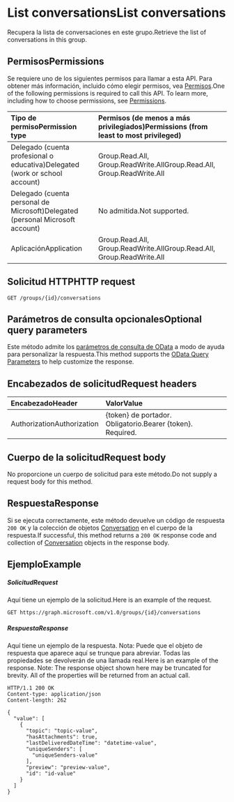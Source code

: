 # <a name="list-conversations"></a><span data-ttu-id="dc3ed-101">List conversations</span><span class="sxs-lookup"><span data-stu-id="dc3ed-101">List conversations</span></span>

<span data-ttu-id="dc3ed-102">Recupera la lista de conversaciones en este grupo.</span><span class="sxs-lookup"><span data-stu-id="dc3ed-102">Retrieve the list of conversations in this group.</span></span>
## <a name="permissions"></a><span data-ttu-id="dc3ed-103">Permisos</span><span class="sxs-lookup"><span data-stu-id="dc3ed-103">Permissions</span></span>
<span data-ttu-id="dc3ed-p101">Se requiere uno de los siguientes permisos para llamar a esta API. Para obtener más información, incluido cómo elegir permisos, vea [Permisos](../../../concepts/permissions_reference.md).</span><span class="sxs-lookup"><span data-stu-id="dc3ed-p101">One of the following permissions is required to call this API. To learn more, including how to choose permissions, see [Permissions](../../../concepts/permissions_reference.md).</span></span>

|<span data-ttu-id="dc3ed-106">Tipo de permiso</span><span class="sxs-lookup"><span data-stu-id="dc3ed-106">Permission type</span></span>      | <span data-ttu-id="dc3ed-107">Permisos (de menos a más privilegiados)</span><span class="sxs-lookup"><span data-stu-id="dc3ed-107">Permissions (from least to most privileged)</span></span>              |
|:--------------------|:---------------------------------------------------------|
|<span data-ttu-id="dc3ed-108">Delegado (cuenta profesional o educativa)</span><span class="sxs-lookup"><span data-stu-id="dc3ed-108">Delegated (work or school account)</span></span> | <span data-ttu-id="dc3ed-109">Group.Read.All, Group.ReadWrite.All</span><span class="sxs-lookup"><span data-stu-id="dc3ed-109">Group.Read.All, Group.ReadWrite.All</span></span>    |
|<span data-ttu-id="dc3ed-110">Delegado (cuenta personal de Microsoft)</span><span class="sxs-lookup"><span data-stu-id="dc3ed-110">Delegated (personal Microsoft account)</span></span> | <span data-ttu-id="dc3ed-111">No admitida.</span><span class="sxs-lookup"><span data-stu-id="dc3ed-111">Not supported.</span></span>    |
|<span data-ttu-id="dc3ed-112">Aplicación</span><span class="sxs-lookup"><span data-stu-id="dc3ed-112">Application</span></span> | <span data-ttu-id="dc3ed-113">Group.Read.All, Group.ReadWrite.All</span><span class="sxs-lookup"><span data-stu-id="dc3ed-113">Group.Read.All, Group.ReadWrite.All</span></span> |

## <a name="http-request"></a><span data-ttu-id="dc3ed-114">Solicitud HTTP</span><span class="sxs-lookup"><span data-stu-id="dc3ed-114">HTTP request</span></span>
<!-- { "blockType": "ignored" } -->
```http
GET /groups/{id}/conversations
```
## <a name="optional-query-parameters"></a><span data-ttu-id="dc3ed-115">Parámetros de consulta opcionales</span><span class="sxs-lookup"><span data-stu-id="dc3ed-115">Optional query parameters</span></span>
<span data-ttu-id="dc3ed-116">Este método admite los [parámetros de consulta de OData](http://developer.microsoft.com/en-us/graph/docs/overview/query_parameters) a modo de ayuda para personalizar la respuesta.</span><span class="sxs-lookup"><span data-stu-id="dc3ed-116">This method supports the [OData Query Parameters](http://developer.microsoft.com/en-us/graph/docs/overview/query_parameters) to help customize the response.</span></span>
## <a name="request-headers"></a><span data-ttu-id="dc3ed-117">Encabezados de solicitud</span><span class="sxs-lookup"><span data-stu-id="dc3ed-117">Request headers</span></span>
| <span data-ttu-id="dc3ed-118">Encabezado</span><span class="sxs-lookup"><span data-stu-id="dc3ed-118">Header</span></span>       | <span data-ttu-id="dc3ed-119">Valor</span><span class="sxs-lookup"><span data-stu-id="dc3ed-119">Value</span></span> |
|:---------------|:--------|
| <span data-ttu-id="dc3ed-120">Authorization</span><span class="sxs-lookup"><span data-stu-id="dc3ed-120">Authorization</span></span>  | <span data-ttu-id="dc3ed-p102">{token} de portador. Obligatorio.</span><span class="sxs-lookup"><span data-stu-id="dc3ed-p102">Bearer {token}. Required.</span></span>  |

## <a name="request-body"></a><span data-ttu-id="dc3ed-123">Cuerpo de la solicitud</span><span class="sxs-lookup"><span data-stu-id="dc3ed-123">Request body</span></span>
<span data-ttu-id="dc3ed-124">No proporcione un cuerpo de solicitud para este método.</span><span class="sxs-lookup"><span data-stu-id="dc3ed-124">Do not supply a request body for this method.</span></span>

## <a name="response"></a><span data-ttu-id="dc3ed-125">Respuesta</span><span class="sxs-lookup"><span data-stu-id="dc3ed-125">Response</span></span>

<span data-ttu-id="dc3ed-126">Si se ejecuta correctamente, este método devuelve un código de respuesta `200 OK` y la colección de objetos [Conversation](../resources/conversation.md) en el cuerpo de la respuesta.</span><span class="sxs-lookup"><span data-stu-id="dc3ed-126">If successful, this method returns a `200 OK` response code and collection of [Conversation](../resources/conversation.md) objects in the response body.</span></span>
## <a name="example"></a><span data-ttu-id="dc3ed-127">Ejemplo</span><span class="sxs-lookup"><span data-stu-id="dc3ed-127">Example</span></span>
##### <a name="request"></a><span data-ttu-id="dc3ed-128">Solicitud</span><span class="sxs-lookup"><span data-stu-id="dc3ed-128">Request</span></span>
<span data-ttu-id="dc3ed-129">Aquí tiene un ejemplo de la solicitud.</span><span class="sxs-lookup"><span data-stu-id="dc3ed-129">Here is an example of the request.</span></span>
<!-- {
  "blockType": "request",
  "name": "get_conversations"
}-->
```http
GET https://graph.microsoft.com/v1.0/groups/{id}/conversations
```
##### <a name="response"></a><span data-ttu-id="dc3ed-130">Respuesta</span><span class="sxs-lookup"><span data-stu-id="dc3ed-130">Response</span></span>
<span data-ttu-id="dc3ed-p103">Aquí tiene un ejemplo de la respuesta. Nota: Puede que el objeto de respuesta que aparece aquí se trunque para abreviar. Todas las propiedades se devolverán de una llamada real.</span><span class="sxs-lookup"><span data-stu-id="dc3ed-p103">Here is an example of the response. Note: The response object shown here may be truncated for brevity. All of the properties will be returned from an actual call.</span></span>
<!-- {
  "blockType": "response",
  "truncated": true,
  "@odata.type": "microsoft.graph.conversation",
  "isCollection": true
} -->
```http
HTTP/1.1 200 OK
Content-type: application/json
Content-length: 262

{
  "value": [
    {
      "topic": "topic-value",
      "hasAttachments": true,
      "lastDeliveredDateTime": "datetime-value",
      "uniqueSenders": [
        "uniqueSenders-value"
      ],
      "preview": "preview-value",
      "id": "id-value"
    }
  ]
}
```

<!-- uuid: 8fcb5dbc-d5aa-4681-8e31-b001d5168d79
2015-10-25 14:57:30 UTC -->
<!-- {
  "type": "#page.annotation",
  "description": "List conversations",
  "keywords": "",
  "section": "documentation",
  "tocPath": ""
}-->